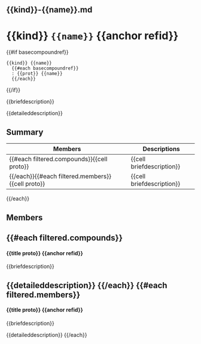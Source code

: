 {{kind}}-{{name}}.md
---
# {{kind}} `{{name}}` {{anchor refid}}

{{#if basecompoundref}}
```
{{kind}} {{name}}
  {{#each basecompoundref}}
  : {{prot}} {{name}}
  {{/each}}
```  
{{/if}}

{{briefdescription}}

{{detaileddescription}}

## Summary

 Members                        | Descriptions                                
--------------------------------|---------------------------------------------
{{#each filtered.compounds}}{{cell proto}}        | {{cell briefdescription}}
{{/each}}{{#each filtered.members}}{{cell proto}} | {{cell briefdescription}}
{{/each}}

## Members

{{#each filtered.compounds}}
---
#### {{title proto}} {{anchor refid}}

{{briefdescription}}

{{detaileddescription}}
{{/each}}
{{#each filtered.members}}
---
#### {{title proto}} {{anchor refid}}

{{briefdescription}}

{{detaileddescription}}
{{/each}}